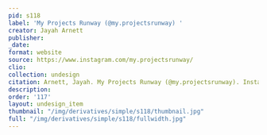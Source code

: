 ```yaml
---
pid: s118
label: 'My Projects Runway (@my.projectsrunway) '
creator: Jayah Arnett
publisher:
_date:
format: website
source: https://www.instagram.com/my.projectsrunway/
clio:
collection: undesign
citation: Arnett, Jayah. My Projects Runway (@my.projectsrunway). Instagram. https://www.instagram.com/my.projectsrunway/
description:
order: '117'
layout: undesign_item
thumbnail: "/img/derivatives/simple/s118/thumbnail.jpg"
full: "/img/derivatives/simple/s118/fullwidth.jpg"
---
```


